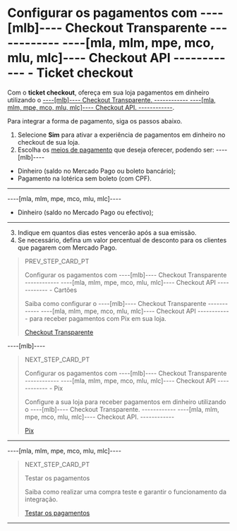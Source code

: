 # Configurar os pagamentos com ----[mlb]---- Checkout Transparente ------------ ----[mla, mlm, mpe, mco, mlu, mlc]---- Checkout API ------------ - Ticket checkout

Com o **ticket checkout**, ofereça em sua loja pagamentos em dinheiro utilizando o [----[mlb]---- Checkout Transparente. ------------ ----[mla, mlm, mpe, mco, mlu, mlc]---- Checkout API. ------------](/developers/pt/guides/checkout-api/landing).

Para integrar a forma de pagamento, siga os passos abaixo.

1. Selecione **Sim** para ativar a experiência de pagamentos em dinheiro no checkout de sua loja.
2. Escolha os [meios de pagamento](/developer/pt/guides/additional-content/payment-localization/consult-payment-methods) que deseja oferecer, podendo ser: 
----[mlb]---- 
* Dinheiro (saldo no Mercado Pago ou boleto bancário); 
* Pagamento na lotérica sem boleto (com CPF).
------------ 
----[mla, mlm, mpe, mco, mlu, mlc]---- 
* Dinheiro (saldo no Mercado Pago ou efectivo);
------------
3. Indique em quantos dias estes vencerão após a sua emissão.
4. Se necessário, defina um valor percentual de desconto para os clientes que pagarem com Mercado Pago.

> PREV_STEP_CARD_PT
>
> Configurar os pagamentos com ----[mlb]---- Checkout Transparente ------------ ----[mla, mlm, mpe, mco, mlu, mlc]---- Checkout API ------------ - Cartões
>
> Saiba como configurar o ----[mlb]---- Checkout Transparente ------------ ----[mla, mlm, mpe, mco, mlu, mlc]---- Checkout API ------------ para receber pagamentos com Pix em sua loja.
>
> [Checkout Transparente](/developers/pt/docs/prestashop/payment-setup/cho-api/cards)

----[mlb]----
> NEXT_STEP_CARD_PT
>
> Configurar os pagamentos com ----[mlb]---- Checkout Transparente ------------ ----[mla, mlm, mpe, mco, mlu, mlc]---- Checkout API ------------ - Pix
>
> Configure a sua loja para receber pagamentos em dinheiro utilizando o ----[mlb]---- Checkout Transparente. ------------ ----[mla, mlm, mpe, mco, mlu, mlc]---- Checkout API. ------------ 
>
> [Pix](/developers/pt/docs/prestashop/payment-setup/cho-api/pix)
------------

----[mla, mlm, mpe, mco, mlu, mlc]----
> NEXT_STEP_CARD_PT
>
> Testar os pagamentos
>
> Saiba como realizar uma compra teste e garantir o funcionamento da integração.
>
> [Testar os pagamentos](/developers/pt/docs/prestashop/sales-processing/integration-test)
------------